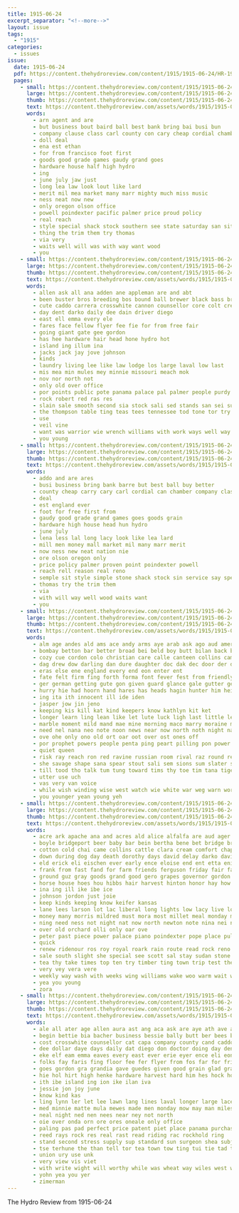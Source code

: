 ```yaml
---
title: 1915-06-24
excerpt_separator: "<!--more-->"
layout: issue
tags:
  - "1915"
categories:
  - issues
issue:
  date: 1915-06-24
  pdf: https://content.thehydroreview.com/content/1915/1915-06-24/HR-1915-06-24.pdf
  pages:
    - small: https://content.thehydroreview.com/content/1915/1915-06-24/small/HR-1915-06-24-01.jpg
      large: https://content.thehydroreview.com/content/1915/1915-06-24/large/HR-1915-06-24-01.jpg
      thumb: https://content.thehydroreview.com/content/1915/1915-06-24/thumbnails/HR-1915-06-24-01.jpg
      text: https://content.thehydroreview.com/assets/words/1915/1915-06-24/HR-1915-06-24-01.txt
      words:
        - arn agent and are
        - but business bout baird ball best bank bring bai busi bun
        - company clause class carl county con cary cheap cordial chamber city carry
        - doll deal
        - ena est ethan
        - for from francisco foot first
        - goods good grade games gaudy grand goes
        - hardware house half high hydro
        - ing
        - june july jaw just
        - long lea law look lout like lard
        - merit mil mea market many marr mighty much miss music
        - ness neat now new
        - only oregon olson office
        - powell poindexter pacific palmer price proud policy
        - real reach
        - style special shack stock southern see state saturday san sit service
        - thing the trim them try thomas
        - via very
        - waits well will was with way want wood
        - you
    - small: https://content.thehydroreview.com/content/1915/1915-06-24/small/HR-1915-06-24-02.jpg
      large: https://content.thehydroreview.com/content/1915/1915-06-24/large/HR-1915-06-24-02.jpg
      thumb: https://content.thehydroreview.com/content/1915/1915-06-24/thumbnails/HR-1915-06-24-02.jpg
      text: https://content.thehydroreview.com/assets/words/1915/1915-06-24/HR-1915-06-24-02.txt
      words:
        - allen ask all ana adden ane appleman are and abt
        - been buster bros breeding bos bound ball brewer black bass bradley breed both best bond
        - cute caddo carrera crosswhite cannon counsellor core colt cream cost chas care cha city clyde
        - day dent darko daily dee dain driver diego
        - east ell emma every ele
        - fares face fellow flyer fee fie for from free fair
        - going giant gate gee gordon
        - has hee hardware hair head hone hydro hot
        - island ing illum ina
        - jacks jack jay jove johnson
        - kinds
        - laundry living lee like law lodge los large laval low last
        - mis mea min mules mey minnie missouri meach mok
        - nov nor north not
        - only old over office
        - por points public pote panama palace pal palmer people purdy
        - rock robert red ras res
        - slain sale smooth second sia stock sali sed stands san sei such surgeon sua sham simple standard
        - the thompson table ting teas tees tennessee tod tone tor try take tool
        - use
        - veil vine
        - want was warrior wie wrench williams with work ways well way
        - you young
    - small: https://content.thehydroreview.com/content/1915/1915-06-24/small/HR-1915-06-24-03.jpg
      large: https://content.thehydroreview.com/content/1915/1915-06-24/large/HR-1915-06-24-03.jpg
      thumb: https://content.thehydroreview.com/content/1915/1915-06-24/thumbnails/HR-1915-06-24-03.jpg
      text: https://content.thehydroreview.com/assets/words/1915/1915-06-24/HR-1915-06-24-03.txt
      words:
        - addo and are ares
        - busi business bring bank barre but best ball buy better
        - county cheap carry cary carl cordial can chamber company class
        - deal
        - est england ever
        - foot for free first from
        - gaudy good grade grand games goes goods grain
        - hardware high house head hun hydro
        - june july
        - lena less lal long lacy look like lea lard
        - mill men money mall market mil many marr merit
        - now ness new neat nation nie
        - ore olson oregon only
        - price policy palmer proven point poindexter powell
        - reach rell reason real reno
        - semple sit style simple stone shack stock sin service say special saturday see
        - thomas try the trim them
        - via
        - with will way well wood waits want
        - you
    - small: https://content.thehydroreview.com/content/1915/1915-06-24/small/HR-1915-06-24-04.jpg
      large: https://content.thehydroreview.com/content/1915/1915-06-24/large/HR-1915-06-24-04.jpg
      thumb: https://content.thehydroreview.com/content/1915/1915-06-24/thumbnails/HR-1915-06-24-04.jpg
      text: https://content.thehydroreview.com/assets/words/1915/1915-06-24/HR-1915-06-24-04.txt
      words:
        - alm age andes ald ams ace andy arms aye arab ask ago aud america anger axe alla ach all ater ana allen aba avery ain abed arm ash ahmed and amare acy agent are ata aves able
        - bombay betton bar better broad bei beld boy butt bilan back breech bound beard brave bruen born bice bora belt both ber bless bean boul balla bill boyer bagan best but broce brandy bear bery bot brides bengal business bew bread bis blood buck blow balt below began bruce basket blind black brought batter break been
        - cozy cue cordon colo christian care calle canteen collins came corner camel cloud cap cast crust change colonel cheney cen chamber call cure coon crown can cable certain cotton cake city car come church camp cola clear cream
        - dag drew dow darling dan dure daughter doc dak dec door der dot dark doubt days dies den done dense day dust downward down dor dread drop doane doctor
        - eras else ene england every end eon enter ent
        - fate felt firm fing forth forma font fever fest from friendly far finger fern few freedom fell first found fig folly for fee faith face free
        - ger german getting gute gon given guard glance gale gutter general gain grey good gave gas grown gold gar grave guitar gat gone game
        - hurry hie had hoorn hand hares has heads hagin hunter him hei howe hing her howl hike hom hey howard half hons halls house hot head hut hon hoon hall heart heard hare how hope hed hoe herd hunting halt hun hillman hor hage hoye hold hydro
        - ing ita ith innocent ill ide iden
        - jasper jow jin jeno
        - keeping kis kill kat kind keepers know kathlyn kit ket
        - longer learn ling lean like let lute luck ligh last little learned lion later lead love lena left lay long lawless
        - marble moment mild mand mae mine morning maco marry moraine might money made monarch mace mor minke mina mee marsh miles mon many mast mel miss mille more main much mercury mau may mise messenger mak moody mathie master mummery meth men mare must most man
        - need nel nana neo note noon news near now north noth night nay ned nas nie not naess never nor ning
        - ove ohe only ono old ort oar oot over ost ones off
        - por prophet powers people penta ping peart pilling pon power panton promise pos pipes pest part pone pack pak peak pane pastor plenty point proud pass pat plese palace phi pow penne pera paper palmer pet plan
        - quiet queen
        - risk ray reach ron red ravine russian room rival raz round reasons riga rife rat rather reg rae rest rone rena rom rama rie reason rich ree roar roy ridge
        - she savage shape sana spear stout sali sem sions sum slater speed state saw selling shoub ship sud stoves sao sills stand staat sup sol six sar side secret strange straight share star simple see such sleep sour strode sen shall sake serio sot south say square shook sense selig sun stats stove son sey sloth sant struck shale seat said salvia search shell sie speak selbst sister sea spies sir sine strength
        - till tood tho talk tum tung toward tims thy toe tim tana tiger tha tin the tong tau tas tsay turn them thick teed truly tie tar too teal ted touch tise ten take tiara tramp tat turns tea tor tom trom times test tow trio thousand then than teel tole tun tee telling theo thai tite tour tater thing tad
        - utter use uch
        - vas very van voice
        - while wish winding wise west watch wie white war weg warn word wara world water welcome win wine will window wolt want winns wait way wagon winnie weeks walt well weed went wade work wake welling with was wolf wild wan wilie
        - you younger yean young yeh
    - small: https://content.thehydroreview.com/content/1915/1915-06-24/small/HR-1915-06-24-05.jpg
      large: https://content.thehydroreview.com/content/1915/1915-06-24/large/HR-1915-06-24-05.jpg
      thumb: https://content.thehydroreview.com/content/1915/1915-06-24/thumbnails/HR-1915-06-24-05.jpg
      text: https://content.thehydroreview.com/assets/words/1915/1915-06-24/HR-1915-06-24-05.txt
      words:
        - acre ark apache ana and acres ald alice alfalfa are aud ager ave agent all
        - boyle bridgeport beer baby bar bein bertha bene bet bridge brother bath better been bie block bright burkhart binder back blue bradley best business bere bros bureau bank blackwell bate buggy bring ber boone
        - cotton cold chai came collins cattle clara cream comfort chap chambers city cousin cham case cullison cadet caddo change can clerk chase come chamber card cane circle caller county counter car carry chas clark cash ches call crosswhite col creed collier
        - down during dog day death dorothy days david delay darko davidson dress daughter deal dustin dust
        - eld erick eli eischen ever early ence eloise end ent etta enid erd edith eam ery edmond every
        - frank from fast fand for farm friends ferguson friday fair fam fountain face fea folks fore far few first forget fremont felton failing
        - ground guz gray goods grand good gero grapes governor gordon gerald grass grown ghost grain
        - horse house hoes hou hibbs hair harvest hinton honor hay how half hazel henke holding hickey har held hardware hydro hosey harness her hose homa hatfield health hand has herman hot home
        - ina ing ill ike ibe ice
        - johnson jordon just joie
        - keep kinds keeping know keifer kansas
        - lane lees larson lot lac liberal long lights low lacy live lovely lawn lines lout loan let last lunsford later laundry little life longer
        - money many morris mildred must mora most millet meal monday mail miles mies more market much morning manger mani mone memory mccormick miss mary maude maz mer mise mis mound milam men mules made mieses
        - ning need ness not night nat now north newton note nina nei new near nen nine
        - over old orchard olli only oar ove
        - peter past piece power palace piano poindexter pope place pulling person plain prayer per park pears peer pie pound price pleasant poos peaches pastor pool palmer phyllis
        - quick
        - renew ridenour ros roy royal roark rain route read rock reno ross ready room rent rene rather richland rowan run
        - sale south slight she special see scott sal stay sudan stone salb service ship sept son seed store summer save states stands small school slow sand salt sham sell such sat square sanita ser saturday sons sax say stock shaw sunday soni sunda
        - tea thy take times top ten try timber ting town trip test them tice trial thing tha tilton tas than the tow treat texas tilt thomas
        - very vey vera vere
        - weekly way wash with weeks wing williams wake woo warm wait went willis wisdom washington wise want wires warin will ways wife watch wire wade work woods word weather week weatherford west wells was worth wit water willa
        - yea you young
        - zora
    - small: https://content.thehydroreview.com/content/1915/1915-06-24/small/HR-1915-06-24-06.jpg
      large: https://content.thehydroreview.com/content/1915/1915-06-24/large/HR-1915-06-24-06.jpg
      thumb: https://content.thehydroreview.com/content/1915/1915-06-24/thumbnails/HR-1915-06-24-06.jpg
      text: https://content.thehydroreview.com/assets/words/1915/1915-06-24/HR-1915-06-24-06.txt
      words:
        - ale all ater age allen aura ast ang aca ask are aye ath ave als alway ach ada ain and anick appleman arco
        - begin bettie bia bacher business bessie bally butt ber bees brea book bound been big beato but bottle bace bond barber bet bowels besa boat bullock blum best baby bux beare bradley bere ball box
        - cost crosswhite counsellor cat capa company county cand caddo cannon city cee constant clay cause claridge comes cedar court clyde cor chart cream can case come cad
        - dee dollar daye days daily dat diego don doctor doing day denver dien drop does dose darko dush
        - eke elf eam emma eaves every east ever erie eyer ence eli eon ewer else ernest
        - folks fay faris fing floor fee fer flyer from fos far for friday farm fares fara fam francisco farrell few fall
        - goes gordon gra grandia gave guedes given good grain glad grand gore getting
        - hie hol hirt high henke hardware harvest hard him hes hock home heart held higdon hood had husband her hydro has
        - ith ibe island ing ion ike ilan iva
        - jessie jon joy june
        - know kind kas
        - ling lynn ler let lee lawn lang lines laval longer large lace lodge lack last little loth lies low lat law liberal
        - med minnie matte mula mewes made men monday mow may man miles much mills monde mos more means monda
        - neal night ned nen nees near ney not north
        - oie over onda orn ore ores oneale only office
        - paling pas pad perfect price patent piet place panama purchase part putnam public par pate pure peter proper pen pent pretty palmer
        - reed rays rock res real rast read riding rac rockhold ring
        - stand second stress supply sup standard sun surgeon shea subject sell said say side sunday saturday seals spar sapiens sayre shows summer sit soe show sylver sat sick surface san sie sis set six sohn she sage sher strong see
        - tse terhune the than tell tor tea town tow ting tui tie tad tas tilt tay thompson tha traw table tut thy tin thee tak thad times try them
        - union ury use unk
        - very view vis viet
        - with write wight will worthy while was wheat way wiles west week wearing weak walk wear wee warren worth william weatherford wes wat wate win watch weather
        - yohn yea you yer
        - zimerman
---
```


The Hydro Review from 1915-06-24

<!--more-->

